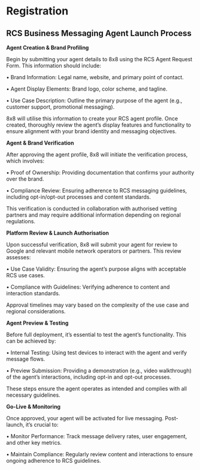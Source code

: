 # Registration

## RCS Business Messaging Agent Launch Process

**Agent Creation & Brand Profiling**

Begin by submitting your agent details to 8x8 using the RCS Agent Request Form. This information should include:  

• Brand Information: Legal name, website, and primary point of contact.  

• Agent Display Elements: Brand logo, color scheme, and tagline.  

• Use Case Description: Outline the primary purpose of the agent (e.g., customer support, promotional messaging).

8x8 will utilise this information to create your RCS agent profile. Once created, thoroughly review the agent’s display features and functionality to ensure alignment with your brand identity and messaging objectives.

**Agent & Brand Verification**

After approving the agent profile, 8x8 will initiate the verification process, which involves:  

• Proof of Ownership: Providing documentation that confirms your authority over the brand.  

• Compliance Review: Ensuring adherence to RCS messaging guidelines, including opt-in/opt-out processes and content standards.

This verification is conducted in collaboration with authorised vetting partners and may require additional information depending on regional regulations.

**Platform Review & Launch Authorisation**

Upon successful verification, 8x8 will submit your agent for review to Google and relevant mobile network operators or partners. This review assesses:  

• Use Case Validity: Ensuring the agent’s purpose aligns with acceptable RCS use cases.  

• Compliance with Guidelines: Verifying adherence to content and interaction standards.

Approval timelines may vary based on the complexity of the use case and regional considerations.

**Agent Preview & Testing**

Before full deployment, it’s essential to test the agent’s functionality. This can be achieved by:  

• Internal Testing: Using test devices to interact with the agent and verify message flows.  

• Preview Submission: Providing a demonstration (e.g., video walkthrough) of the agent’s interactions, including opt-in and opt-out processes.

These steps ensure the agent operates as intended and complies with all necessary guidelines.

**Go-Live & Monitoring**

Once approved, your agent will be activated for live messaging. Post-launch, it’s crucial to:  

• Monitor Performance: Track message delivery rates, user engagement, and other key metrics.  

• Maintain Compliance: Regularly review content and interactions to ensure ongoing adherence to RCS guidelines.
